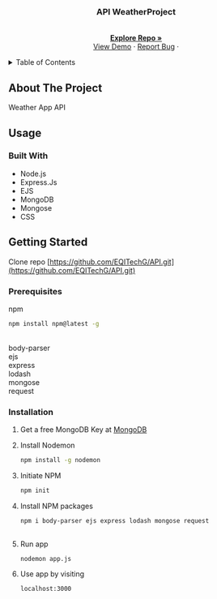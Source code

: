 <!-- PROJECT LOGO -->
<br />
<div align="center">
  <a href="https://github.com/EQITechG/FRUITSPROJECTSMONGO">
  </a>

<h3 align="center">API WeatherProject</h3>

  <p align="center">
    <br />
    <a href="https://github.com/EQITechG/API"><strong>Explore Repo »</strong></a>
    <br />
    <a href="https://github.com/EQITechG/API">View Demo</a>
    ·
    <a href="https://github.com/EQITechG/API/issues">Report Bug</a>
    ·
  </p>
</div>



<!-- TABLE OF CONTENTS -->
<details>
  <summary>Table of Contents</summary>
  <ol>
    <li>
      <a href="#about-the-project">About The Project</a>
      <ul>
        <li><a href="#usage">Usage</a></li>
        <li><a href="#built-with">Built With</a></li>
      </ul>
    </li>
    <li>
      <a href="#getting-started">Getting Started</a>
      <ul>
        <li><a href="#prerequisites">Prerequisites</a></li>
        <li><a href="#installation">Installation</a></li>
      </ul>
    </li>
  </ol>
</details>



<!-- ABOUT THE PROJECT -->
## About The Project

Weather App API

<!-- USAGE EXAMPLES -->
## Usage



### Built With

* Node.js
* Express.Js
* EJS
* MongoDB
* Mongose
* CSS


<!-- GETTING STARTED -->
## Getting Started

Clone repo [https://github.com/EQITechG/API.git](https://github.com/EQITechG/API.git)
### Prerequisites

npm
  ```sh
  npm install npm@latest -g
  ```

<br />
body-parser
<br />
ejs
<br />
express
<br />
lodash
<br />
mongose
<br />
request
<br />
 
### Installation


1. Get a free MongoDB Key at <a href="https://www.mongodb.com/">MongoDB</a>

2. Install Nodemon
    ```sh
   npm install -g nodemon
   ```
3. Initiate NPM 
    ```sh
   npm init 
   ```

4. Install NPM packages
    ```sh 
    npm i body-parser ejs express lodash mongose request
  
5. Run app
    ```sh
   nodemon app.js 
   ```
6. Use app by visiting 
     ```sh
   localhost:3000 
   ```










